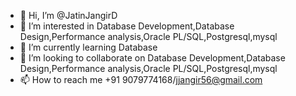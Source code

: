 - 👋 Hi, I’m @JatinJangirD
- 👀 I’m interested in Database Development,Database Design,Performance analysis,Oracle PL/SQL,Postgresql,mysql
- 🌱 I’m currently learning Database
- 💞️ I’m looking to collaborate on Database Development,Database Design,Performance analysis,Oracle PL/SQL,Postgresql,mysql
- 📫 How to reach me +91 9079774168/jjangir56@gmail.com

<!---
JatinJangirD/JatinJangirD is a ✨ special ✨ repository because its `README.md` (this file) appears on your GitHub profile.
You can click the Preview link to take a look at your changes.
--->
